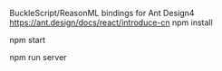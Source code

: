 BuckleScript/ReasonML bindings for Ant Design4
https://ant.design/docs/react/introduce-cn
npm install

npm start

npm run server

